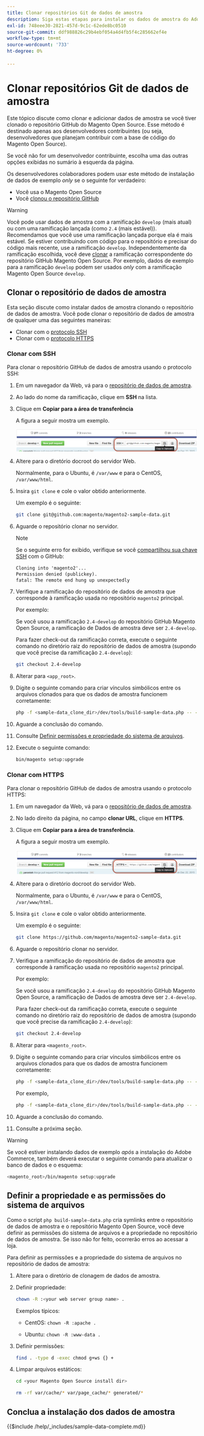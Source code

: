 ```yaml
---
title: Clonar repositórios Git de dados de amostra
description: Siga estas etapas para instalar os dados de amostra do Adobe Commerce clonando repositórios Git.
exl-id: 748eee30-2821-457d-9c1c-62ede8bc0510
source-git-commit: ddf988826c29b4ebf054a4d4fb5f4c285662ef4e
workflow-type: tm+mt
source-wordcount: '733'
ht-degree: 0%

---
```


# Clonar repositórios Git de dados de amostra

Este tópico discute como clonar e adicionar dados de amostra se você tiver clonado o repositório GitHub do Magento Open Source. Esse método é destinado apenas aos desenvolvedores contribuintes (ou seja, desenvolvedores que planejam contribuir com a base de código do Magento Open Source).

Se você não for um desenvolvedor contribuinte, escolha uma das outras opções exibidas no sumário à esquerda da página.

Os desenvolvedores colaboradores podem usar este método de instalação de dados de exemplo *only* se o seguinte for verdadeiro:

* Você usa o Magento Open Source
* Você [clonou o repositório GitHub](https://developer.adobe.com/commerce/contributor/guides/install/clone-repository/)

>[!WARNING]
>
>Você pode usar dados de amostra com a ramificação `develop` (mais atual) ou com uma ramificação lançada (como `2.4` (mais estável)). Recomendamos que você use uma ramificação lançada porque ela é mais estável. Se estiver contribuindo com código para o repositório e precisar do código mais recente, use a ramificação `develop`. Independentemente da ramificação escolhida, você deve [clonar](https://developer.adobe.com/commerce/contributor/guides/install/clone-repository/) a ramificação correspondente do repositório GitHub Magento Open Source. Por exemplo, dados de exemplo para a ramificação `develop` podem ser usados *only* com a ramificação Magento Open Source `develop`.

## Clonar o repositório de dados de amostra

Esta seção discute como instalar dados de amostra clonando o repositório de dados de amostra. Você pode clonar o repositório de dados de amostra de qualquer uma das seguintes maneiras:

* Clonar com o [protocolo SSH](#clone-with-ssh)
* Clonar com o [protocolo HTTPS](#clone-with-https)

### Clonar com SSH

Para clonar o repositório GitHub de dados de amostra usando o protocolo SSH:

1. Em um navegador da Web, vá para o [repositório de dados de amostra](https://github.com/magento/magento2-sample-data).
1. Ao lado do nome da ramificação, clique em **SSH** na lista.
1. Clique em **Copiar para a área de transferência**

   A figura a seguir mostra um exemplo.

   ![Clonar o repositório GitHub usando SSH](../../assets/installation/install_mage2_clone-ssh.png)

1. Altere para o diretório docroot do servidor Web.

   Normalmente, para o Ubuntu, é `/var/www` e para o CentOS, `/var/www/html`.

1. Insira `git clone` e cole o valor obtido anteriormente.

   Um exemplo é o seguinte:

   ```bash
   git clone git@github.com:magento/magento2-sample-data.git
   ```

1. Aguarde o repositório clonar no servidor.

   >[!NOTE]
   >
   >Se o seguinte erro for exibido, verifique se você [compartilhou sua chave SSH](https://docs.github.com/articles/generating-ssh-keys/) com o GitHub:<br>

   ```terminal
   Cloning into 'magento2'...
   Permission denied (publickey).
   fatal: The remote end hung up unexpectedly
   ```

1. Verifique a ramificação do repositório de dados de amostra que corresponde à ramificação usada no repositório `magento2` principal.

   Por exemplo:

   Se você usou a ramificação `2.4-develop` do repositório GitHub Magento Open Source, a ramificação de Dados de amostra deve ser `2.4-develop`.

   Para fazer check-out da ramificação correta, execute o seguinte comando no diretório raiz do repositório de dados de amostra (supondo que você precise da ramificação `2.4-develop`):

   ```bash
   git checkout 2.4-develop
   ```

1. Alterar para `<app_root>`.
1. Digite o seguinte comando para criar vínculos simbólicos entre os arquivos clonados para que os dados de amostra funcionem corretamente:

   ```bash
   php -f <sample-data_clone_dir>/dev/tools/build-sample-data.php -- --ce-source="<path_to_your_magento_instance>"
   ```

1. Aguarde a conclusão do comando.

1. Consulte [Definir permissões e propriedade do sistema de arquivos](#set-file-system-ownership-and-permissions).

1. Execute o seguinte comando:

   ```bash
   bin/magento setup:upgrade
   ```

### Clonar com HTTPS

Para clonar o repositório GitHub de dados de amostra usando o protocolo HTTPS:

1. Em um navegador da Web, vá para o [repositório de dados de amostra](https://github.com/magento/magento2-sample-data).
1. No lado direito da página, no campo **clonar URL**, clique em **HTTPS**.
1. Clique em **Copiar para a área de transferência**.

   A figura a seguir mostra um exemplo.

   ![Clonar o repositório GitHub usando HTTPS](../../assets/installation/install_mage2_clone-https.png)

1. Altere para o diretório docroot do servidor Web.

   Normalmente, para o Ubuntu, é `/var/www` e para o CentOS, `/var/www/html`.

1. Insira `git clone` e cole o valor obtido anteriormente.

   Um exemplo é o seguinte:

   ```bash
   git clone https://github.com/magento/magento2-sample-data.git
   ```

1. Aguarde o repositório clonar no servidor.
1. Verifique a ramificação do repositório de dados de amostra que corresponde à ramificação usada no repositório `magento2` principal.

   Por exemplo:

   Se você usou a ramificação `2.4-develop` do repositório GitHub Magento Open Source, a ramificação de Dados de amostra deve ser `2.4-develop`.

   Para fazer check-out da ramificação correta, execute o seguinte comando no diretório raiz do repositório de dados de amostra (supondo que você precise da ramificação `2.4-develop`):

   ```bash
   git checkout 2.4-develop
   ```

1. Alterar para `<magento_root>`.
1. Digite o seguinte comando para criar vínculos simbólicos entre os arquivos clonados para que os dados de amostra funcionem corretamente:

   ```bash
   php -f <sample-data_clone_dir>/dev/tools/build-sample-data.php -- --ce-source="<path_to_your_magento_instance>"
   ```

   Por exemplo,

   ```bash
   php -f <sample-data_clone_dir>/dev/tools/build-sample-data.php -- --ce-source="/var/www/magento2"
   ```

1. Aguarde a conclusão do comando.
1. Consulte a próxima seção.

>[!WARNING]
>
>Se você estiver instalando dados de exemplo *após* a instalação do Adobe Commerce, também deverá executar o seguinte comando para atualizar o banco de dados e o esquema:
>
>```bash
><magento_root>/bin/magento setup:upgrade
>```

## Definir a propriedade e as permissões do sistema de arquivos

Como o script `php build-sample-data.php` cria symlinks entre o repositório de dados de amostra e o repositório Magento Open Source, você deve definir as permissões do sistema de arquivos e a propriedade no repositório de dados de amostra. Se isso não for feito, ocorrerão erros ao acessar a loja.

Para definir as permissões e a propriedade do sistema de arquivos no repositório de dados de amostra:

1. Altere para o diretório de clonagem de dados de amostra.
1. Definir propriedade:

   ```bash
   chown -R :<your web server group name> .
   ```

   Exemplos típicos:

   * CentOS: `chown -R :apache .`

   * Ubuntu: `chown -R :www-data .`

1. Definir permissões:

   ```bash
   find . -type d -exec chmod g+ws {} +
   ```

1. Limpar arquivos estáticos:

   ```bash
   cd <your Magento Open Source install dir>
   ```

   ```bash
   rm -rf var/cache/* var/page_cache/* generated/*
   ```

## Conclua a instalação dos dados de amostra

{{$include /help/_includes/sample-data-complete.md}}
